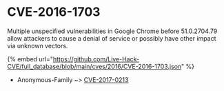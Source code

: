 # CVE-2016-1703

Multiple unspecified vulnerabilities in Google Chrome before 51.0.2704.79 allow attackers to cause a denial of service or possibly have other impact via unknown vectors.

{% embed url="https://github.com/Live-Hack-CVE/full_database/blob/main/cves/2016/CVE-2016-1703.json" %}


* Anonymous-Family ~> [CVE-2017-0213](https://www.alice-snow.ru/2016/database/cve-2016-1703/cve-2017-0213-anonymous-family)